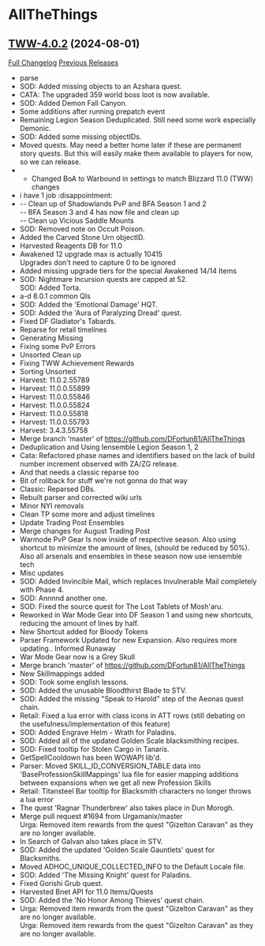 # AllTheThings

## [TWW-4.0.2](https://github.com/DFortun81/AllTheThings/tree/TWW-4.0.2) (2024-08-01)
[Full Changelog](https://github.com/DFortun81/AllTheThings/compare/TWW-4.0.1...TWW-4.0.2) [Previous Releases](https://github.com/DFortun81/AllTheThings/releases)

- parse  
- SOD: Added missing objects to an Azshara quest.  
- CATA: The upgraded 359 world boss loot is now available.  
- SOD: Added Demon Fall Canyon.  
- Some additions after running prepatch event  
- Remaining Legion Season Deduplicated. Still need some work especially Demonic.  
- SOD: Added some missing objectIDs.  
- Moved quests. May need a better home later if these are permanent story quests. But this will easily make them available to players for now, so we can release.  
- - Changed BoA to Warbound in settings to match Blizzard 11.0 (TWW) changes  
- i have 1 job :disappointment:  
- -- Clean up of Shadowlands PvP and BFA Season 1 and 2  
    -- BFA Season 3 and 4 has now file and clean up  
    -- Clean up Vicious Saddle Mounts  
- SOD: Removed note on Occult Poison.  
- Added the Carved Stone Urn objectID.  
- Harvested Reagents DB for 11.0  
- Awakened 12 upgrade max is actually 10415  
    Upgrades don't need to capture 0 to be ignored  
- Added missing upgrade tiers for the special Awakened 14/14 Items  
- SOD: Nightmare Incursion quests are capped at 52.  
    SOD: Added Torta.  
- a-d 8.0.1 common QIs  
- SOD: Added the 'Emotional Damage' HQT.  
- SOD: Added the 'Aura of Paralyzing Dread' quest.  
- Fixed DF Gladiator's Tabards.  
- Reparse for retail timelines  
- Generating Missing  
- Fixing some PvP Errors  
- Unsorted Clean up  
- Fixing TWW Achievement Rewards  
- Sorting Unsorted  
- Harvest: 11.0.2.55789  
- Harvest: 11.0.0.55899  
- Harvest: 11.0.0.55846  
- Harvest: 11.0.0.55824  
- Harvest: 11.0.0.55818  
- Harvest: 11.0.0.55793  
- Harvest: 3.4.3.55758  
- Merge branch 'master' of https://github.com/DFortun81/AllTheThings  
- Deduplication and Using Iensemble Legion Season 1, 2  
- Cata: Refactored phase names and identifiers based on the lack of build number increment observed with ZA/ZG release.  
- And that needs a classic reparse too  
- Bit of rollback for stuff we're not gonna do that way  
- Classic: Reparsed DBs.  
- Rebuilt parser and corrected wiki urls  
- Minor NYI removals  
- Clean TP some more and adjust timelines  
- Update Trading Post Ensembles  
- Merge changes for August Trading Post  
- Warmode PvP Gear Is now inside of respective season. Also using shortcut to minimize the amount of lines, (should be reduced by 50%). Also all arsenals and ensembles in these season now use iensemble tech  
- Misc updates  
- SOD: Added Invincible Mail, which replaces Invulnerable Mail completely with Phase 4.  
- SOD: Annnnd another one.  
- SOD: Fixed the source quest for The Lost Tablets of Mosh'aru.  
- Reworked in War Mode Gear into DF Season 1 and using new shortcuts, reducing the amount of lines by half.  
- New Shortcut added for Bloody Tokens  
- Parser Framework Updated for new Expansion. Also requires more updating.. Informed Runaway  
- War Mode Gear now is a Grey Skull  
- Merge branch 'master' of https://github.com/DFortun81/AllTheThings  
- New Skillmappings added  
- SOD: Took some english lessons.  
- SOD: Added the unusable Bloodthirst Blade to STV.  
- SOD: Added the missing "Speak to Harold" step of the Aeonas quest chain.  
- Retail: Fixed a lua error with class icons in ATT rows (still debating on the usefulness/implementation of this feature)  
- SOD: Added Engrave Helm - Wrath for Paladins.  
- SOD: Added all of the updated Golden Scale blacksmithing recipes.  
- SOD: Fixed tooltip for Stolen Cargo in Tanaris.  
- GetSpellCooldown has been WOWAPI lib'd.  
- Parser: Moved SKILL\_ID\_CONVERSION\_TABLE data into 'BaseProfessionSkillMappings' lua file for easier mapping additions between expansions when we get all new Profession Skills  
- Retail: Titansteel Bar tooltip for Blacksmith characters no longer throws a lua error  
- The quest 'Ragnar Thunderbrew' also takes place in Dun Morogh.  
- Merge pull request #1694 from Urgamanix/master  
    Urga: Removed item rewards from the quest "Gizelton Caravan" as they are no longer available.  
- In Search of Galvan also takes place in STV.  
- SOD: Added the updated 'Golden Scale Gauntlets' quest for Blacksmiths.  
- Moved ADHOC\_UNIQUE\_COLLECTED\_INFO to the Default Locale file.  
- SOD: Added 'The Missing Knight' quest for Paladins.  
- Fixed Gorishi Grub quest.  
- Harvested Bnet API for 11.0 Items/Quests  
- SOD: Added the 'No Honor Among Thieves' quest chain.  
- Urga: Removed item rewards from the quest "Gizelton Caravan" as they are no longer available.  
    Urga: Removed item rewards from the quest "Gizelton Caravan" as they are no longer available.  
